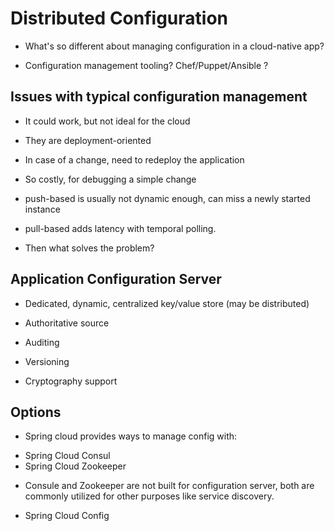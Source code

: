 # Distributed Configuration

- What's so different about managing configuration in a cloud-native app?

- Configuration management tooling? Chef/Puppet/Ansible ?

## Issues with typical configuration management

- It could work, but not ideal for the cloud

- They are deployment-oriented

- In case of a change, need to redeploy the application

- So costly, for debugging a simple change

- push-based is usually not dynamic enough, can miss a newly started instance

- pull-based adds latency with temporal polling.

* Then what solves the problem?

## Application Configuration Server

- Dedicated, dynamic, centralized key/value store (may be distributed)

- Authoritative source

- Auditing

- Versioning

- Cryptography support

## Options

- Spring cloud provides ways to manage config with:

* Spring Cloud Consul
* Spring Cloud Zookeeper

- Consule and Zookeeper are not built for configuration server, both are
  commonly utilized for other purposes like service discovery.

* Spring Cloud Config
